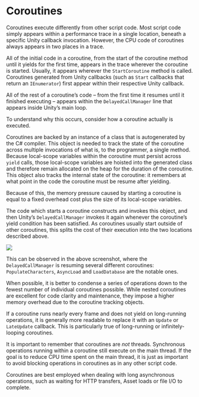 # Coroutines

Coroutines execute differently from other script code. Most script code simply appears within a performance trace in a single location, beneath a specific Unity callback invocation. However, the CPU code of coroutines always appears in two places in a trace.

All of the initial code in a coroutine, from the start of the coroutine method until it yields for the first time, appears in the trace wherever the coroutine is started. Usually, it appears wherever the `StartCoroutine` method is called. Coroutines generated from Unity callbacks (such as `Start` callbacks that return an `IEnumerator`) first appear within their respective Unity callback.

All of the rest of a coroutine’s code – from the first time it resumes until it finished executing – appears within the `DelayedCallManager` line that appears inside Unity’s main loop.

To understand why this occurs, consider how a coroutine actually is executed.

Coroutines are backed by an instance of a class that is autogenerated by the C# compiler. This object is needed to track the state of the coroutine across multiple invocations of what is, to the programmer, a single method. Because local-scope variables within the coroutine must persist across `yield` calls, those local-scope variables are hoisted into the generated class and therefore remain allocated on the heap for the duration of the coroutine. This object also tracks the internal state of the coroutine: it remembers at what point in the code the coroutine must be resume after yielding.

Because of this, the memory pressure caused by starting a coroutine is equal to a fixed overhead cost plus the size of its local-scope variables.

The code which starts a coroutine constructs and invokes this object, and then Unity’s `DelayedCallManager` invokes it again whenever the coroutine’s yield condition has been satisfied. As coroutines usually start outside of other coroutines, this splits the cost of their execution into the two locations described above.

![](../uploads/Main/Understanding%20Performance%20in%20Unity%20-%20Coroutines%20Section_image_0.png)

This can be observed in the above screenshot, where the `DelayedCallManager` is resuming several different coroutines: `PopulateCharacters`, `AsyncLoad` and `LoadDatabase` are the notable ones.

When possible, it is better to condense a series of operations down to the fewest number of individual coroutines possible. While nested coroutines are excellent for code clarity and maintenance, they impose a higher memory overhead due to the coroutine tracking objects.

If a coroutine runs nearly every frame and does not yield on long-running operations, it is generally more readable to replace it with an `Update` or `LateUpdate` callback. This is particularly true of long-running or infinitely-looping coroutines.

It is important to remember that coroutines are *not* threads. Synchronous operations running within a coroutine still execute on the main thread. If the goal is to reduce CPU time spent on the main thread, it is just as important to avoid blocking operations in coroutines as in any other script code.

Coroutines are best employed when dealing with long asynchronous operations, such as waiting for HTTP transfers, Asset loads or file I/O to complete.

